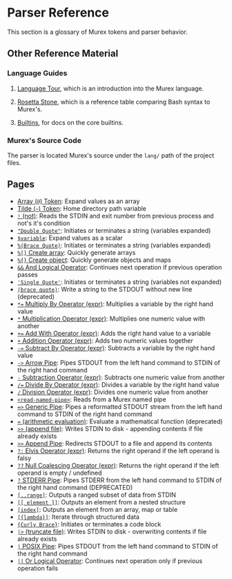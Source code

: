 # Parser Reference

This section is a glossary of Murex tokens and parser behavior.

## Other Reference Material

### Language Guides

1. [Language Tour](/docs/tour.md), which is an introduction into
    the Murex language.

2. [Rosetta Stone](/docs/user-guide/rosetta-stone.md), which is a reference
    table comparing Bash syntax to Murex's.

3. [Builtins](/docs/commands/), for docs on the core builtins.

### Murex's Source Code

The parser is located Murex's source under the `lang/` path of the project
files.

## Pages

* [Array (`@`) Token](../parser/array.md):
  Expand values as an array
* [Tilde (`~`) Token](../parser/tilde.md):
  Home directory path variable
* [`!` (not)](../parser/not-func.md):
  Reads the STDIN and exit number from previous process and not's it's condition
* [`"Double Quote"`](../parser/double-quote.md):
  Initiates or terminates a string (variables expanded)
* [`$variable`](../parser/scalar.md):
  Expand values as a scalar
* [`%(Brace Quote)`](../parser/brace-quote.md):
  Initiates or terminates a string (variables expanded)
* [`%[]` Create array](../parser/create-array.md):
  Quickly generate arrays
* [`%{}` Create object](../parser/create-object.md):
  Quickly generate objects and maps
* [`&&` And Logical Operator](../parser/logical-and.md):
  Continues next operation if previous operation passes
* [`'Single Quote'`](../parser/single-quote.md):
  Initiates or terminates a string (variables not expanded)
* [`(brace quote)`](../parser/brace-quote-func.md):
  Write a string to the STDOUT without new line (deprecated)
* [`*=` Multiply By Operator (expr)](../parser/multiply-by.md):
  Multiplies a variable by the right hand value
* [`*` Multiplication Operator (expr)](../parser/multiplication.md):
  Multiplies one numeric value with another
* [`+=` Add With Operator (expr)](../parser/add-with.md):
  Adds the right hand value to a variable
* [`+` Addition Operator (expr)](../parser/addition.md):
  Adds two numeric values together
* [`-=` Subtract By Operator (expr)](../parser/subtract-by.md):
  Subtracts a variable by the right hand value
* [`->` Arrow Pipe](../parser/pipe-arrow.md):
  Pipes STDOUT from the left hand command to STDIN of the right hand command
* [`-` Subtraction Operator (expr)](../parser/subtraction.md):
  Subtracts one numeric value from another
* [`/=` Divide By Operator (expr)](../parser/divide-by.md):
  Divides a variable by the right hand value
* [`/` Division Operator (expr)](../parser/division.md):
  Divides one numeric value from another
* [`<read-named-pipe>`](../parser/namedpipe.md):
  Reads from a Murex named pipe
* [`=>` Generic Pipe](../parser/pipe-generic.md):
  Pipes a reformatted STDOUT stream from the left hand command to STDIN of the right hand command
* [`=` (arithmetic evaluation)](../parser/equ.md):
  Evaluate a mathematical function (deprecated)
* [`>>` (append file)](../parser/greater-than-greater-than.md):
  Writes STDIN to disk - appending contents if file already exists
* [`>>` Append Pipe](../parser/pipe-append.md):
  Redirects STDOUT to a file and append its contents
* [`?:` Elvis Operator (expr)](../parser/elvis.md):
  Returns the right operand if the left operand is falsy
* [`??` Null Coalescing Operator (expr)](../parser/null-coalescing.md):
  Returns the right operand if the left operand is empty / undefined
* [`?` STDERR Pipe](../parser/pipe-err.md):
  Pipes STDERR from the left hand command to STDIN of the right hand command (DEPRECATED)
* [`[..range]`](../parser/range.md):
  Outputs a ranged subset of data from STDIN
* [`[[ element ]]`](../parser/element.md):
  Outputs an element from a nested structure
* [`[index]`](../parser/item-index.md):
  Outputs an element from an array, map or table
* [`[{lambda}]`](../parser/lambda.md):
  Iterate through structured data
* [`{Curly Brace}`](../parser/curly-brace.md):
  Initiates or terminates a code block
* [`|>` (truncate file)](../parser/greater-than.md):
  Writes STDIN to disk - overwriting contents if file already exists
* [`|` POSIX Pipe](../parser/pipe-posix.md):
  Pipes STDOUT from the left hand command to STDIN of the right hand command
* [`||` Or Logical Operator](../parser/logical-or.md):
  Continues next operation only if previous operation fails